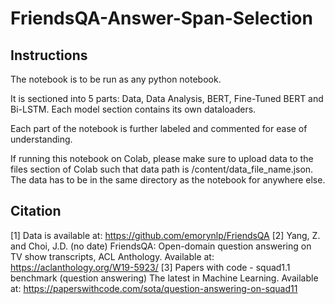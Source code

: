 # FriendsQA-Answer-Span-Selection

## Instructions

The notebook is to be run as any python notebook.

It is sectioned into 5 parts: Data, Data Analysis, BERT, Fine-Tuned BERT and Bi-LSTM. Each model section contains its own dataloaders. 

Each part of the notebook is further labeled and commented for ease of understanding. 

If running this notebook on Colab, please make sure to upload data to the files section of Colab such that data path is /content/data_file_name.json. The data has to be in the same directory as the notebook for anywhere else.

## Citation

[1] Data is available at: https://github.com/emorynlp/FriendsQA
[2] Yang, Z. and Choi, J.D. (no date) FriendsQA: Open-domain question answering on TV show transcripts, ACL Anthology. Available at: https://aclanthology.org/W19-5923/
[3] Papers with code - squad1.1 benchmark (question answering) The latest in Machine Learning. Available at: https://paperswithcode.com/sota/question-answering-on-squad11
